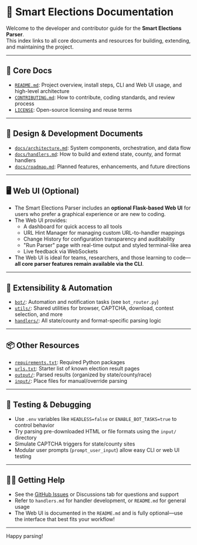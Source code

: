 # 📁 Smart Elections Documentation

Welcome to the developer and contributor guide for the **Smart Elections Parser**.  
This index links to all core documents and resources for building, extending, and maintaining the project.

---

## 🧭 Core Docs

- [`README.md`](../README.md): Project overview, install steps, CLI and Web UI usage, and high-level architecture
- [`CONTRIBUTING.md`](../CONTRIBUTING.md): How to contribute, coding standards, and review process
- [`LICENSE`](../LICENSE): Open-source licensing and reuse terms

---

## 📄 Design & Development Documents

- [`docs/architecture.md`](architecture.md): System components, orchestration, and data flow
- [`docs/handlers.md`](handlers.md): How to build and extend state, county, and format handlers
- [`docs/roadmap.md`](roadmap.md): Planned features, enhancements, and future directions

---

## 🖥️ Web UI (Optional)

- The Smart Elections Parser includes an **optional Flask-based Web UI** for users who prefer a graphical experience or are new to coding.
- The Web UI provides:
  - A dashboard for quick access to all tools
  - URL Hint Manager for managing custom URL-to-handler mappings
  - Change History for configuration transparency and auditability
  - "Run Parser" page with real-time output and styled terminal-like area
  - Live feedback via WebSockets
- The Web UI is ideal for teams, researchers, and those learning to code—**all core parser features remain available via the CLI**.

---

## 🧩 Extensibility & Automation

- [`bot/`](../bot/): Automation and notification tasks (see `bot_router.py`)
- [`utils/`](../utils/): Shared utilities for browser, CAPTCHA, download, contest selection, and more
- [`handlers/`](../handlers/): All state/county and format-specific parsing logic

---

## 📦 Other Resources

- [`requirements.txt`](../requirements.txt): Required Python packages
- [`urls.txt`](../urls.txt): Starter list of known election result pages
- [`output/`](../output/): Parsed results (organized by state/county/race)
- [`input/`](../input/): Place files for manual/override parsing

---

## 🧪 Testing & Debugging

- Use `.env` variables like `HEADLESS=false` or `ENABLE_BOT_TASKS=true` to control behavior
- Try parsing pre-downloaded HTML or file formats using the `input/` directory
- Simulate CAPTCHA triggers for state/county sites
- Modular user prompts (`prompt_user_input`) allow easy CLI or web UI testing

---

## 🙋‍♀️ Getting Help

- See the [GitHub Issues](https://github.com/Basic-Nature/html_Parser_prototype) or Discussions tab for questions and support
- Refer to `handlers.md` for handler development, or `README.md` for general usage
- The Web UI is documented in the `README.md` and is fully optional—use the interface that best fits your workflow!

---

Happy parsing!
